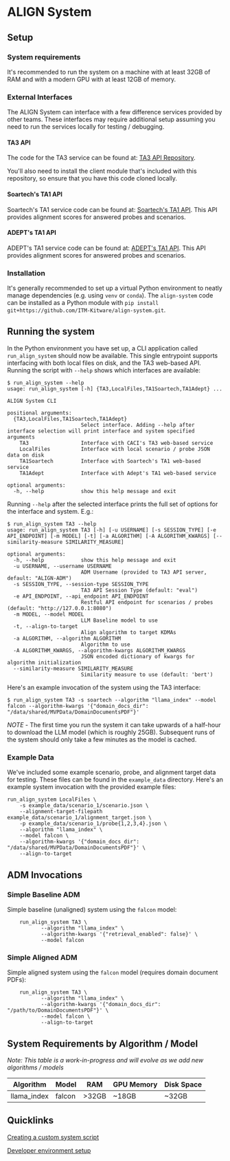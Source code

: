 # ALIGN System

## Setup

### System requirements

It's recommended to run the system on a machine with at least 32GB of
RAM and with a modern GPU with at least 12GB of memory.

### External Interfaces

The ALIGN System can interface with a few difference services provided
by other teams.  These interfaces may require additional setup
assuming you need to run the services locally for testing / debugging.

#### TA3 API

The code for the TA3 service can be found at: [TA3 API
Repository](https://github.com/NextCenturyCorporation/itm-mvp).

You'll also need to install the client module that's included with
this repository, so ensure that you have this code cloned locally.

#### Soartech's TA1 API

Soartech's TA1 service code can be found at: [Soartech's TA1
API](https://github.com/ITM-Soartech/ta1-server-mvp).  This API
provides alignment scores for answered probes and scenarios.

#### ADEPT's TA1 API

ADEPT's TA1 service code can be found at: [ADEPT's TA1
API](https://gitlab.com/itm-ta1-adept-shared/mvp1/adept-api-mvp1).
This API provides alignment scores for answered probes and scenarios.


### Installation

It's generally recommended to set up a virtual Python environment to neatly manage dependencies (e.g. using `venv` or `conda`).  The `align-system` code can be installed as a Python module with `pip
install git+https://github.com/ITM-Kitware/align-system.git`.

## Running the system

In the Python environment you have set up, a CLI application called `run_align_system` should now be available.  This single entrypoint supports interfacing with both local files on disk, and the TA3 web-based API.  Running the script with `--help` shows which interfaces are available:

```
$ run_align_system --help
usage: run_align_system [-h] {TA3,LocalFiles,TA1Soartech,TA1Adept} ...

ALIGN System CLI

positional arguments:
  {TA3,LocalFiles,TA1Soartech,TA1Adept}
                        Select interface. Adding --help after interface selection will print interface and system specified arguments
    TA3                 Interface with CACI's TA3 web-based service
    LocalFiles          Interface with local scenario / probe JSON data on disk
    TA1Soartech         Interface with Soartech's TA1 web-based service
    TA1Adept            Interface with Adept's TA1 web-based service

optional arguments:
  -h, --help            show this help message and exit
```

Running `--help` after the selected interface prints the full set of options for the interface and system.  E.g.:

```
$ run_align_system TA3 --help
usage: run_align_system TA3 [-h] [-u USERNAME] [-s SESSION_TYPE] [-e API_ENDPOINT] [-m MODEL] [-t] [-a ALGORITHM] [-A ALGORITHM_KWARGS] [--similarity-measure SIMILARITY_MEASURE]

optional arguments:
  -h, --help            show this help message and exit
  -u USERNAME, --username USERNAME
                        ADM Username (provided to TA3 API server, default: "ALIGN-ADM")
  -s SESSION_TYPE, --session-type SESSION_TYPE
                        TA3 API Session Type (default: "eval")
  -e API_ENDPOINT, --api_endpoint API_ENDPOINT
                        Restful API endpoint for scenarios / probes (default: "http://127.0.0.1:8080")
  -m MODEL, --model MODEL
                        LLM Baseline model to use
  -t, --align-to-target
                        Align algorithm to target KDMAs
  -a ALGORITHM, --algorithm ALGORITHM
                        Algorithm to use
  -A ALGORITHM_KWARGS, --algorithm-kwargs ALGORITHM_KWARGS
                        JSON encoded dictionary of kwargs for algorithm initialization
  --similarity-measure SIMILARITY_MEASURE
                        Similarity measure to use (default: 'bert')
```

Here's an example invocation of the system using the TA3 interface:
```
$ run_align_system TA3 -s soartech --algorithm "llama_index" --model falcon --algorithm-kwargs '{"domain_docs_dir": "/data/shared/MVPData/DomainDocumentsPDF"}'
```

*NOTE* - The first time you run the system it can take upwards of a
half-hour to download the LLM model (which is roughly 25GB).
Subsequent runs of the system should only take a few minutes as the
model is cached.

### Example Data

We've included some example scenario, probe, and alignment target data for testing.  These files can be found in the `example_data` directory.  Here's an example system invocation with the provided example files:

```
run_align_system LocalFiles \
    -s example_data/scenario_1/scenario.json \
    --alignment-target-filepath example_data/scenario_1/alignment_target.json \
    -p example_data/scenario_1/probe{1,2,3,4}.json \
    --algorithm "llama_index" \
    --model falcon \
    --algorithm-kwargs '{"domain_docs_dir": "/data/shared/MVPData/DomainDocumentsPDF"}' \
    --align-to-target
```

## ADM Invocations

### Simple Baseline ADM

Simple baseline (unaligned) system using the `falcon` model:
```
    run_align_system TA3 \
           --algorithm "llama_index" \
           --algorithm-kwargs '{"retrieval_enabled": false}' \
           --model falcon
```

### Simple Aligned ADM

Simple aligned system using the `falcon` model (requires domain document PDFs):
```
    run_align_system TA3 \
           --algorithm "llama_index" \
           --algorithm-kwargs '{"domain_docs_dir": "/path/to/DomainDocumentsPDF"}' \
           --model falcon \
           --align-to-target
```

## System Requirements by Algorithm / Model

*Note: This table is a work-in-progress and will evolve as we add new
algorithms / models*

|Algorithm|Model|RAM|GPU Memory|Disk Space|
|---------|-----|---|----------|----------|
|llama_index|falcon|>32GB|~18GB|~32GB|


## Quicklinks

[Creating a custom system script](docs/creating_a_custom_system_script.md)

[Developer environment setup](docs/developer_setup.md)

